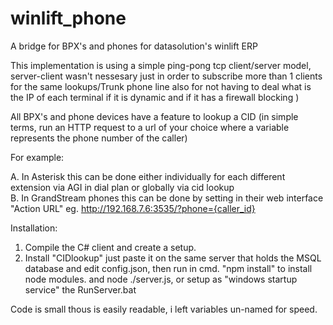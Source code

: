 # winlift_phone
A bridge for BPX's and phones for datasolution's winlift ERP

This implementation is using a simple ping-pong tcp client/server model, server-client wasn't nessesary
just in order to subscribe more than 1 clients for the same lookups/Trunk phone line
also for not having to deal what is the IP of each terminal if it is dynamic 
and if it has a firewall blocking ) 

All BPX's and phone devices have a feature  to lookup a CID (in simple terms, run an HTTP 
request to a url of your choice where a variable represents the phone number of the caller) 

For example: 

A. In Asterisk this can be done either individually for each different extension via AGI in dial plan or globally via cid lookup  
B. In GrandStream phones this can be done by setting in their web interface "Action URL" eg. http://192.168.7.6:3535/?phone={caller_id}

Installation:

1. Compile the C# client and create a setup.
2. Install "CIDlookup" just paste it on the same server that holds the 
   MSQL database and edit config.json, 
   then run in cmd. "npm install" to install node modules.
   and node ./server.js, or setup as "windows startup service" the RunServer.bat
   
 Code is small thous is easily readable, i left variables un-named for speed.
